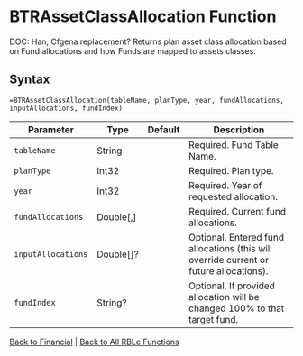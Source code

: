 # BTRAssetClassAllocation Function

DOC: Han, Cfgena replacement?  Returns plan asset class allocation based on Fund allocations and how Funds are mapped to assets classes.

## Syntax

```excel
=BTRAssetClassAllocation(tableName, planType, year, fundAllocations, inputAllocations, fundIndex)
```

Parameter | Type | Default | Description
---|---|---|---
`tableName` | String |  | Required.  Fund Table Name.
`planType` | Int32 |  | Required.  Plan type.
`year` | Int32 |  | Required.  Year of requested allocation.
`fundAllocations` | Double[,] |  | Required.  Current fund allocations.
`inputAllocations` | Double[]? |  | Optional.  Entered fund allocations (this will override current or future allocations).
`fundIndex` | String? |  | Optional.  If provided allocation will be changed 100% to that target fund.

[Back to Financial](Readme.md) | [Back to All RBLe Functions](..\RBLe.md#function-documentation)